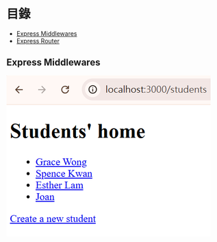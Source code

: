 # 目錄

- [Express Middlewares](#Express-Middlewares)
- [Express Router](#Express-Router)

## Express Middlewares

![Middlewares](../img/Middlewares/01.png)
